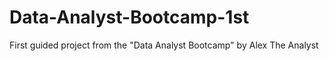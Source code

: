 # Data-Analyst-Bootcamp-1st
First guided project from the "Data Analyst Bootcamp" by Alex The Analyst
